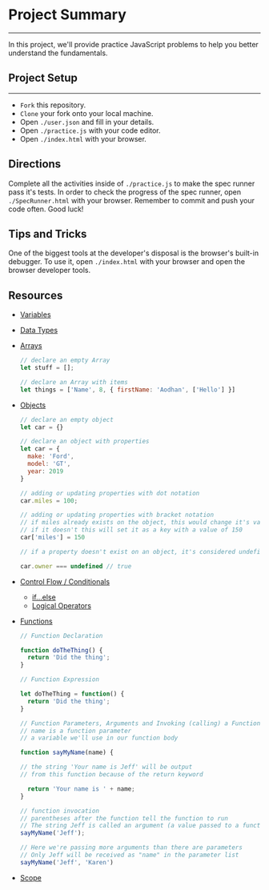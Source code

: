 # Project Summary
---

In this project, we'll provide practice JavaScript problems to help you better understand the fundamentals.

## Project Setup
---

* `Fork` this repository.
* `Clone` your fork onto your local machine.
* Open `./user.json` and fill in your details.
* Open `./practice.js` with your code editor.
* Open `./index.html` with your browser.

## Directions

Complete all the activities inside of `./practice.js` to make the spec runner pass it's tests.
In order to check the progress of the spec runner, open `./SpecRunner.html` with your browser.
Remember to commit and push your code often. Good luck!

## Tips and Tricks

One of the biggest tools at the developer's disposal is the browser's built-in debugger.
To use it, open `./index.html` with your browser and open the browser developer tools.

## Resources

 - [Variables](https://scotch.io/courses/10-need-to-know-javascript-concepts/declaring-javascript-variables-var-let-and-const)

 - [Data Types](https://codeburst.io/javascript-data-types-explained-347555cd2d4d)

 - [Arrays](https://developer.mozilla.org/en-US/docs/Web/JavaScript/Reference/Global_Objects/Array)
    ```javascript
    // declare an empty Array
    let stuff = [];

    // declare an Array with items
    let things = ['Name', 8, { firstName: 'Aodhan', ['Hello'] }]
    ```

 - [Objects](https://developer.mozilla.org/en-US/docs/Web/JavaScript/Reference/Global_Objects/Object)
      ```javascript
      // declare an empty object
      let car = {}

      // declare an object with properties
      let car = {
        make: 'Ford',
        model: 'GT',
        year: 2019
      }

      // adding or updating properties with dot notation
      car.miles = 100;

      // adding or updating properties with bracket notation
      // if miles already exists on the object, this would change it's value
      // if it doesn't this will set it as a key with a value of 150
      car['miles'] = 150

      // if a property doesn't exist on an object, it's considered undefined

      car.owner === undefined // true
      ```

  - [Control Flow / Conditionals](https://developer.mozilla.org/en-US/docs/Glossary/Control_flow)
    - [if...else](https://developer.mozilla.org/en-US/docs/Web/JavaScript/Reference/Statements/if...else)
    - [Logical Operators](https://developer.mozilla.org/en-US/docs/Web/JavaScript/Reference/Operators/Logical_Operators)

  - [Functions]()

    ```javascript
    // Function Declaration

    function doTheThing() {
      return 'Did the thing';
    }

    // Function Expression

    let doTheThing = function() {
      return 'Did the thing';
    }

    // Function Parameters, Arguments and Invoking (calling) a Function
    // name is a function parameter
    // a variable we'll use in our function body

    function sayMyName(name) {

    // the string 'Your name is Jeff' will be output
    // from this function because of the return keyword

      return 'Your name is ' + name;
    }

    // function invocation
    // parentheses after the function tell the function to run
    // The string Jeff is called an argument (a value passed to a function and received as a parameter)
    sayMyName('Jeff');

    // Here we're passing more arguments than there are parameters
    // Only Jeff will be received as "name" in the parameter list
    sayMyName('Jeff', 'Karen')
    ```

 - [Scope](https://developer.mozilla.org/en-US/docs/Glossary/Scope)
